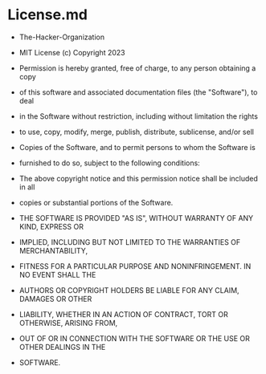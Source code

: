 # License.md
+ The-Hacker-Organization
+ MIT License (c) Copyright 2023 

+ Permission is hereby granted, free of charge, to any person obtaining a copy
+ of this software and associated documentation files (the "Software"), to deal
+ in the Software without restriction, including without limitation the rights
+ to use, copy, modify, merge, publish, distribute, sublicense, and/or sell
+ Copies of the Software, and to permit persons to whom the Software is
+ furnished to do so, subject to the following conditions:
+ The above copyright notice and this permission notice shall be included in all
+ copies or substantial portions of the Software.

+ THE SOFTWARE IS PROVIDED "AS IS", WITHOUT WARRANTY OF ANY KIND, EXPRESS OR
+ IMPLIED, INCLUDING BUT NOT LIMITED TO THE WARRANTIES OF MERCHANTABILITY,
+ FITNESS FOR A PARTICULAR PURPOSE AND NONINFRINGEMENT. IN NO EVENT SHALL THE
+ AUTHORS OR COPYRIGHT HOLDERS BE LIABLE FOR ANY CLAIM, DAMAGES OR OTHER
+ LIABILITY, WHETHER IN AN ACTION OF CONTRACT, TORT OR OTHERWISE, ARISING FROM,
+ OUT OF OR IN CONNECTION WITH THE SOFTWARE OR THE USE OR OTHER DEALINGS IN THE
+ SOFTWARE.

